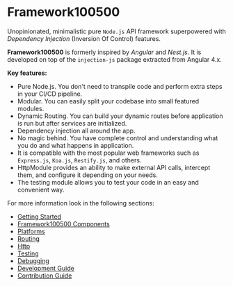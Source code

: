 # Framework100500

Unopinionated, minimalistic pure `Node.js` API framework superpowered with _Dependency Injection_ (Inversion Of Control) features.


**Framework100500** is formerly inspired by _Angular_ and _Nest.js_. It is developed on top of the `injection-js` package extracted from Angular 4.x.


**Key features:**
* Pure Node.js. You don't need to transpile code and perform extra steps in your CI/CD pipeline. 
* Modular. You can easily split your codebase into small featured modules. 
* Dynamic Routing. You can build your dynamic routes before application is run but after services are initialized.
* Dependency injection all around the app.
* No magic behind. You have complete control and understanding what you do and what happens in application.
* It is compatible with the most popular web frameworks such as `Express.js`, `Koa.js`, `Restify.js`, and others.
* HttpModule provides an ability to make external API calls, intercept them, and configure it depending on your needs.
* The testing module allows you to test your code in an easy and convenient way.

For more information look in the following sections:
* [Getting Started](https://github.com/framework100500/framework100500/tree/master/wiki/GETTING_STARTED.md)
* [Framework100500 Components](https://github.com/framework100500/framework100500/tree/master/wiki/FRAMEWORK100500_COMPONENTS.md)
* [Platforms](https://github.com/framework100500/framework100500/tree/master/wiki/PLATFORMS.md)
* [Routing](https://github.com/framework100500/framework100500/tree/master/wiki/ROUTING.md)
* [Http](https://github.com/framework100500/framework100500/tree/master/wiki/HTTP.md)
* [Testing](https://github.com/framework100500/framework100500/tree/master/wiki/TESTING.md)
* [Debugging](https://github.com/framework100500/framework100500/tree/master/wiki/DEBUGGING.md)
* [Development Guide](https://github.com/framework100500/framework100500/tree/master/wiki/DEVELOPMENT_GUIDE.md)
* [Contribution Guide](https://github.com/framework100500/framework100500/tree/master/CONTRIBUTION_GUIDE.md)
    
